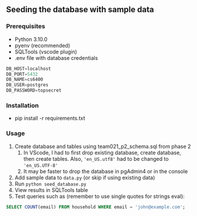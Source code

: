 
## Seeding the database with sample data

### Prerequisites
* Python 3.10.0
* pyenv (recommended)
* SQLTools (vscode plugin)
* .env file with database credentials
```python
DB_HOST=localhost
DB_PORT=5432
DB_NAME=cs6400
DB_USER=postgres
DB_PASSWORD=topsecret
```
### Installation
* pip install -r requirements.txt

### Usage
1. Create database and tables using team021_p2_schema.sql from phase 2
   1. In VScode, I had to first drop existing database, create database, then create tables. Also, `'en_US.utf8'` had to be changed to `'en_US.UTF-8'`
   2. It may be faster to drop the database in pgAdmin4 or in the console
2. Add sample data to `data.py` (or skip if using existing data)
3. Run ```python seed_database.py```
4. View results in SQLTools table
5. Test queries such as (remember to use single quotes for strings eval):
 ```sql
 SELECT COUNT(email) FROM household WHERE email = 'john@example.com';
 ```